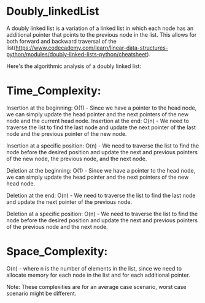 # Doubly_linkedList

A doubly linked list is a variation of a linked list in which each node has an additional pointer that points to the previous node in the list. This allows for both forward and backward traversal of the list(https://www.codecademy.com/learn/linear-data-structures-python/modules/doubly-linked-lists-python/cheatsheet).

Here's the algorithmic analysis of a doubly linked list:

# Time_Complexity:

Insertion at the beginning: O(1) - Since we have a pointer to the head node, we can simply update the head pointer and the next pointers of the new node and the current head node.
Insertion at the end: O(n) - We need to traverse the list to find the last node and update the next pointer of the last node and the previous pointer of the new node.

Insertion at a specific position: O(n) - We need to traverse the list to find the node before the desired position and update the next and previous pointers of the new node, the previous node, and the next node.

Deletion at the beginning: O(1) - Since we have a pointer to the head node, we can simply update the head pointer and the next pointers of the new head node.

Deletion at the end: O(n) - We need to traverse the list to find the last node and update the next pointer of the previous node.

Deletion at a specific position: O(n) - We need to traverse the list to find the node before the desired position and update the next and previous pointers of the previous node and the next node.

# Space_Complexity:

O(n) - where n is the number of elements in the list, since we need to allocate memory for each node in the list and for each additional pointer.

Note: These complexities are for an average case scenario, worst case scenario might be different.




